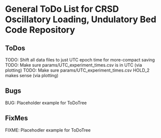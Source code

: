 # General ToDo List for CRSD Oscillatory Loading, Undulatory Bed Code Repository
## ToDos
TODO: Shift all data files to just UTC epoch time for more-compact saving
TODO: Make sure params/UTC_experiment_times.csv is in UTC (via plotting)
TODO: Make sure params/UTC_experiment_times.csv HOLD_2 makes sense (via plotting)

## Bugs
BUG: Placeholder example for ToDoTree

## FixMes
FIXME: Placehodler example for ToDoTree

